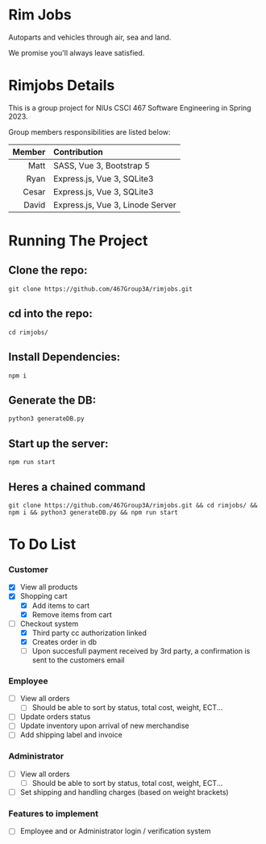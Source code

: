 # Rim Jobs 

Autoparts and vehicles through air, sea and land.

We promise you'll always leave satisfied.

# Rimjobs Details

This is a group project for NIUs CSCI 467 Software Engineering in Spring 2023.

Group members responsibilities are listed below:

| Member | Contribution |
|----:|:----|
| Matt | SASS, Vue 3, Bootstrap 5 |
| Ryan | Express.js, Vue 3, SQLite3 |
| Cesar | Express.js, Vue 3, SQLite3 |
| David | Express.js, Vue 3, Linode Server |

# Running The Project


## Clone the repo: 

`git clone https://github.com/467Group3A/rimjobs.git`

## cd into the repo:

`cd rimjobs/` 

## Install Dependencies:

`npm i` 

## Generate the DB:

`python3 generateDB.py` 

## Start up the server:

`npm run start` 

## Heres a chained command

`git clone https://github.com/467Group3A/rimjobs.git && cd rimjobs/ && npm i && python3 generateDB.py && npm run start`

#  To Do List

### **Customer**

- [X] View all products
- [X] Shopping cart
	- [X] Add items to cart
	- [X] Remove items from cart
- [ ] Checkout system
	- [X] Third party cc authorization linked
	- [X] Creates order in db
	- [ ] Upon succesfull payment received by 3rd party, a confirmation is sent to the customers email
	
### **Employee**
- [ ] View all orders
	-  [ ] Should be able to sort by status, total cost, weight, ECT...
- [ ] Update orders status
- [ ] Update inventory upon arrival of new merchandise
- [ ] Add shipping label and invoice 

### **Administrator**
- [ ] View all orders
   - [ ] Should be able to sort by status, total cost, weight, ECT...
- [ ] Set shipping and handling charges (based on weight brackets)

### **Features to implement**
- [ ] Employee and or Administrator login / verification system
